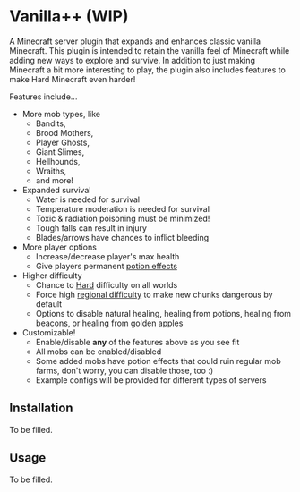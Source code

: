 # Vanilla++ (WIP)
A Minecraft server plugin that expands and enhances classic vanilla Minecraft. This plugin is intended to retain the vanilla feel of Minecraft while adding new ways to explore and survive. In addition to just making Minecraft a bit more interesting to play, the plugin also includes features to make Hard Minecraft even harder!

Features include...
- More mob types, like
	- Bandits,
	- Brood Mothers,
	- Player Ghosts,
	- Giant Slimes,
	- Hellhounds,
	- Wraiths,
	- and more!
- Expanded survival
	- Water is needed for survival
	- Temperature moderation is needed for survival
	- Toxic & radiation poisoning must be minimized!
	- Tough falls can result in injury
	- Blades/arrows have chances to inflict bleeding
- More player options
	- Increase/decrease player's max health
	- Give players permanent [potion effects](https://minecraft.gamepedia.com/Status_effect)
- Higher difficulty
	- Chance to [Hard](https://minecraft.gamepedia.com/Difficulty#Hard) difficulty on all worlds
	- Force high [regional difficulty](https://minecraft.gamepedia.com/Difficulty#Regional_difficulty) to make new chunks dangerous by default
	- Options to disable natural healing, healing from potions, healing from beacons, or healing from golden apples
- Customizable!
	- Enable/disable **any** of the features above as you see fit
	- All mobs can be enabled/disabled
	- Some added mobs have potion effects that could ruin regular mob farms, don't worry, you can disable those, too :)
	- Example configs will be provided for different types of servers
	
## Installation
To be filled.

## Usage
To be filled.

